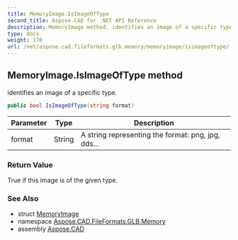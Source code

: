 ```yaml
---
title: MemoryImage.IsImageOfType
second_title: Aspose.CAD for .NET API Reference
description: MemoryImage method. identifies an image of a specific type
type: docs
weight: 170
url: /net/aspose.cad.fileformats.glb.memory/memoryimage/isimageoftype/
---
```

## MemoryImage.IsImageOfType method

identifies an image of a specific type.

```csharp
public bool IsImageOfType(string format)
```

| Parameter | Type | Description |
| --- | --- | --- |
| format | String | A string representing the format: png, jpg, dds... |

### Return Value

True if this image is of the given type.

### See Also

* struct [MemoryImage](../)
* namespace [Aspose.CAD.FileFormats.GLB.Memory](../../memoryimage/)
* assembly [Aspose.CAD](../../../)


